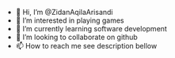 - 👋 Hi, I’m @ZidanAqilaArisandi
- 👀 I’m interested in playing games
- 🌱 I’m currently learning software development
- 💞️ I’m looking to collaborate on github
- 📫 How to reach me see description bellow 

<!---
ZidanAqilaArisandi/ZidanAqilaArisandi is a ✨ special ✨ repository because its `README.md` (this file) appears on your GitHub profile.
You can click the Preview link to take a look at your changes.
--->
